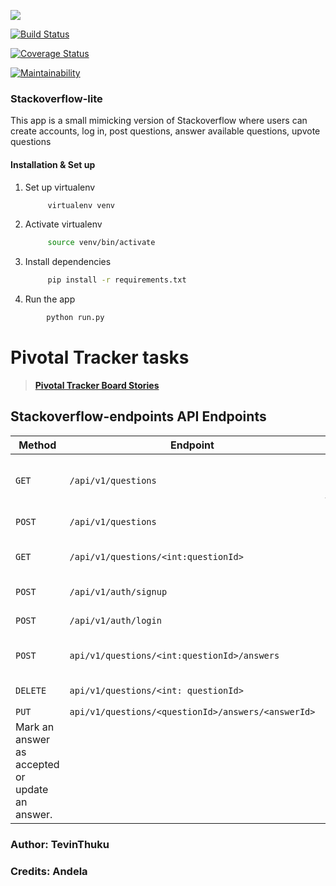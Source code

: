 ![](https://img.shields.io/pypi/pyversions/flask.svg?logo=python&style=for-the-badge)



[![Build Status](https://travis-ci.org/Tevinthuku/Stackoverflow-lite.svg?branch=master)](https://travis-ci.org/Tevinthuku/Stackoverflow-lite)

[![Coverage Status](https://coveralls.io/repos/github/Tevinthuku/Stackoverflow-lite/badge.svg?branch=master)](https://coveralls.io/github/Tevinthuku/Stackoverflow-lite?branch=master)


[![Maintainability](https://api.codeclimate.com/v1/badges/bfa3d2f3aa7f539c2f22/maintainability)](https://codeclimate.com/github/Tevinthuku/Stackoverflow-lite/maintainability)



### Stackoverflow-lite

This app is a small mimicking version of Stackoverflow where users can create accounts, log in, post questions, answer available questions, upvote questions

#### Installation & Set up

1. Set up virtualenv

   ```bash
        virtualenv venv
   ```

2. Activate virtualenv

   ```bash
        source venv/bin/activate
   ```

3. Install dependencies

   ```bash
        pip install -r requirements.txt
   ```

4. Run the app

```bash
        python run.py
```

# Pivotal Tracker tasks

> **[Pivotal Tracker Board Stories](https://www.pivotaltracker.com/n/projects/2240990)**


## Stackoverflow-endpoints API Endpoints

| Method                                          | Endpoint                                           | Description                           |
| ----------------------------------------------- | -------------------------------------------------- | ------------------------------------- |
| `GET`                                           | `/api/v1/questions`                                | View All questions created in the app |
| `POST`                                          | `/api/v1/questions`                                | Post a question                       |
| `GET`                                           | `/api/v1/questions/<int:questionId>`               | Fetch a specific question             |
| `POST`                                          | `/api/v1/auth/signup`                              | Register a user                       |
| `POST`                                          | `/api/v1/auth/login`                               | Login a user                          |
| `POST`                                          | `api/v1/questions/<int:questionId>/answers`        | Post an answer to a question          |
| `DELETE`                                        | `api/v1/questions/<int: questionId>`               | Deletes a question                    |
| `PUT`                                           | `api/v1/questions/<questionId>/answers/<answerId>` |
| Mark an answer as accepted or update an answer. |


### Author: TevinThuku

### Credits: Andela
